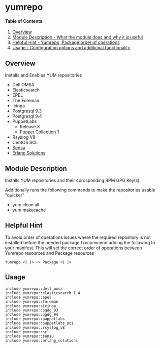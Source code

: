 # yumrepo

#### Table of Contents

1. [Overview](#overview)
2. [Module Description - What the module does and why it is useful](#module-description)
3. [Helpful Hint - Yumrepo, Package order of operations](#helpful-hint)
4. [Usage - Configuration options and additional functionality](#usage)

## Overview

Installs and Enables YUM repositories

 - Dell OMSA
 - Elasticsearch
 - EPEL
 - The Foreman
 - Icinga
 - Postgresql 9.3
 - Postgresql 9.4
 - PuppetLabs
   - Release X
   - Puppet Collection 1
 - Rsyslog V8
 - CentOS SCL
 - [Sensu](https://sensuapp.org)
 - [Erlang Solutions](https://www.erlang-solutions.com/)

## Module Description

Installs YUM repositories and their corosponding RPM GPG Key(s).

Additionally runs the following commands to make the repositories usable "quicker"
 - yum clean all
 - yum makecache

## Helpful Hint

To avoid order of operations issues where the required repository is not installed before
the needed package I recommend adding the following to your manifest.  This will set the correct
order of operations between Yumrepo resources and Package resources

````
Yumrepo <| |> -> Package <| |>
````

## Usage

````
include yumrepo::dell_omsa
include yumrepo::elasticsearch_1_4
include yumrepo::epel
include yumrepo::foreman
include yumrepo::icinga
include yumrepo::pgdg_93
include yumrepo::pgdg_94
include yumrepo::puppetlabs
include yumrepo::puppetlabs_pc1
include yumrepo::rsyslog_v8
include yumrepo::scl
include yumrepo::sensu
include yumrepo::erlang_solutions
````


